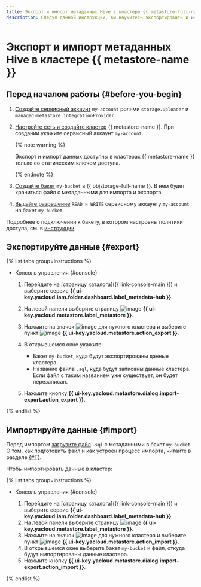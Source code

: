 ```yaml
---
title: Экспорт и импорт метаданных Hive в кластере {{ metastore-full-name }}
description: Следуя данной инструкции, вы научитесь экспортировать и импортировать метаданные Hive в кластере {{ metastore-name }}.
---
```


# Экспорт и импорт метаданных Hive в кластере {{ metastore-name }}

## Перед началом работы {#before-you-begin}

1. [Создайте сервисный аккаунт](../../../iam/operations/sa/create.md) `my-account`  ролями `storage.uploader` и `managed-metastore.integrationProvider`.
1. [Настройте сеть и создайте кластер](cluster-create.md) {{ metastore-name }}. При создании укажите сервисный аккаунт `my-account`.

   {% note warning %}

   Экспорт и импорт данных доступны в кластерах {{ metastore-name }} только со статическим ключом доступа.

   {% endnote %}
   
1. [Создайте бакет](../../../storage/operations/buckets/create.md) `my-bucket` в {{ objstorage-full-name }}. В нем будет храниться файл с метаданными для импорта и экспорта.
1. [Выдайте разрешение](../../../storage/operations/buckets/edit-acl.md) `READ и WRITE` сервисному аккаунту `my-account` на бакет `my-bucket`.

Подробнее о подключении к бакету, в котором настроены политики доступа, см. в [инструкции](s3-policy-connect.md).

## Экспортируйте данные {#export}

{% list tabs group=instructions %}

* Консоль управления {#console}

   1. Перейдите на [страницу каталога]({{ link-console-main }}) и выберите сервис **{{ ui-key.yacloud.iam.folder.dashboard.label_metadata-hub }}**.
   1. На левой панели выберите страницу ![image](../../../_assets/console-icons/database.svg) **{{ ui-key.yacloud.metastore.label_metastore }}**.
   1. Нажмите на значок ![image](../../../_assets/console-icons/ellipsis.svg) для нужного кластера и выберите пункт ![image](../../../_assets/console-icons/arrow-up-from-square.svg) **{{ ui-key.yacloud.metastore.action_export }}**.
   1. В открывшемся окне укажите:

      * Бакет `my-bucket`, куда будут экспортированы данные кластера.
      * Название файла `.sql`, куда будут записаны данные кластера. Если файл с таким названием уже существует, он будет перезаписан.

   1. Нажмите кнопку **{{ ui-key.yacloud.metastore.dialog.import-export.action_export }}**.

{% endlist %}

## Импортируйте данные {#import}

Перед импортом [загрузите файл](../../../storage/operations/objects/upload.md#simple) `.sql` с метаданными в бакет `my-bucket`. О том, как подготовить файл и как устроен процесс импорта, читайте в разделе [{#T}](../../tutorials/metastore-import.md).

Чтобы импортировать данные в кластер:

{% list tabs group=instructions %}

* Консоль управления {#console}

   1. Перейдите на [страницу каталога]({{ link-console-main }}) и выберите сервис **{{ ui-key.yacloud.iam.folder.dashboard.label_metadata-hub }}**.
   1. На левой панели выберите страницу ![image](../../../_assets/console-icons/database.svg) **{{ ui-key.yacloud.metastore.label_metastore }}**.
   1. Нажмите на значок ![image](../../../_assets/console-icons/ellipsis.svg) для нужного кластера и выберите пункт ![image](../../../_assets/console-icons/arrow-down-to-square.svg) **{{ ui-key.yacloud.metastore.action_import }}**.
   1. В открывшемся окне выберите бакет `my-bucket` и файл, откуда будут импортированы данные кластера.
   1. Нажмите кнопку **{{ ui-key.yacloud.metastore.dialog.import-export.action_import }}**.

{% endlist %}
